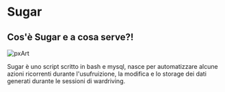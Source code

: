 # Sugar

## Cos'è Sugar e a cosa serve?!

![pxArt](https://user-images.githubusercontent.com/54377521/234690837-f9c132a4-11b7-4721-a271-6f70b680a867.png)


Sugar è uno script scritto in bash e mysql, nasce per automatizzare alcune azioni ricorrenti durante l'usufruizione, la modifica e lo storage dei dati generati durante le sessioni di wardriving.

